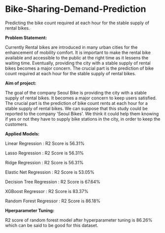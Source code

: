 # Bike-Sharing-Demand-Prediction

Predicting the bike count required at each hour for the stable supply of rental bikes.

**Problem Statement:**

Currently Rental bikes are introduced in many urban cities for the enhancement of mobility comfort. It is important to make the rental bike available and accessible to the public at the right time as it lessens the waiting time. Eventually, providing the city with a stable supply of rental bikes becomes a major concern. The crucial part is the prediction of bike count required at each hour for the stable supply of rental bikes.

**Aim of project:**

The goal of the company Seoul Bike is providing the city with a stable supply of rental bikes. It becomes a major concern to keep users satisfied. The crucial part is the prediction of bike count rents at each hour for a stable supply of rental bikes. We can suppose that this study could be reported to the company 'Seoul Bikes'. We think it could help them knowing if yes or not they have to supply bike stations in the city, in order to keep the customers.

**Applied Models:**

Linear Regression : R2 Score is 56.31%

Lasso Regression : R2 Score is 56.31%

Ridge Regression : R2 Score is 56.31%

Elastic Net Regression : R2 Score is 53.05%

Decision Tree Regression : R2 Score is 67.64%

XGBoost Regressor : R2 Score is 83.37%

Random Forest Regressor : R2 Score is 86.18%

**Hperparameter Tuning:**

R2 score of random forest model after hyperparameter tuning is 86.26% which can be said to be good for this dataset.
